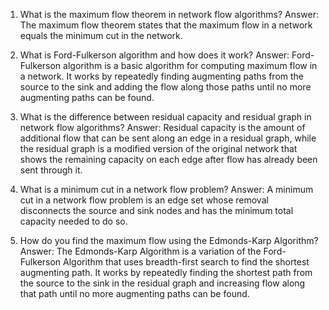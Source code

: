 1. What is the maximum flow theorem in network flow algorithms?
Answer: The maximum flow theorem states that the maximum flow in a network equals the minimum cut in the network.

2. What is Ford-Fulkerson algorithm and how does it work?
Answer: Ford-Fulkerson algorithm is a basic algorithm for computing maximum flow in a network. It works by repeatedly finding augmenting paths from the source to the sink and adding the flow along those paths until no more augmenting paths can be found.

3. What is the difference between residual capacity and residual graph in network flow algorithms?
Answer: Residual capacity is the amount of additional flow that can be sent along an edge in a residual graph, while the residual graph is a modified version of the original network that shows the remaining capacity on each edge after flow has already been sent through it.

4. What is a minimum cut in a network flow problem?
Answer: A minimum cut in a network flow problem is an edge set whose removal disconnects the source and sink nodes and has the minimum total capacity needed to do so.

5. How do you find the maximum flow using the Edmonds-Karp Algorithm?
Answer: The Edmonds-Karp Algorithm is a variation of the Ford-Fulkerson Algorithm that uses breadth-first search to find the shortest augmenting path. It works by repeatedly finding the shortest path from the source to the sink in the residual graph and increasing flow along that path until no more augmenting paths can be found.